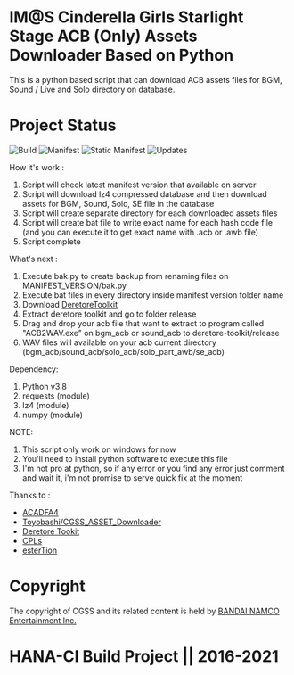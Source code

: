 # IM@S Cinderella Girls Starlight Stage ACB (Only) Assets Downloader Based on Python
This is a python based script that can download ACB assets files for BGM, Sound / Live and Solo directory on database.

# Project Status
![Build](https://app.travis-ci.com/Nicklas373/CGSS_ACB_Downloader.svg?branch=master) ![Manifest](https://img.shields.io/badge/dynamic/json.svg?color=blue&label=Manifest&query=truth_version&url=https%3A%2F%2Fstarlight.kirara.ca%2Fapi%2Fv1%2Finfo) ![Static Manifest](https://img.shields.io/badge/Static%20Manifest-10092600-blue) ![Updates](https://img.shields.io/badge/Latest%20Updates-20211130-blue)

How it's work :
1. Script will check latest manifest version that available on server
2. Script will download lz4 compressed database and then download assets for BGM, Sound, Solo, SE file in the database
3. Script will create separate directory for each downloaded assets files
4. Script will create bat file to write exact name for each hash code file (and you can execute it to get exact name with .acb or .awb file)
5. Script complete

What's next :
1. Execute bak.py to create backup from renaming files on MANIFEST_VERSION/bak.py
1. Execute bat files in every directory inside manifest version folder name 
2. Download [DeretoreToolkit](https://github.com/OpenCGSS/DereTore)
4. Extract deretore toolkit and go to folder release
5. Drag and drop your acb file that want to extract to program called "ACB2WAV.exe" on bgm_acb or sound_acb to deretore-toolkit/release
6. WAV files will available on your acb current directory (bgm_acb/sound_acb/solo_acb/solo_part_awb/se_acb)

Dependency:
1. Python v3.8
2. requests (module)
3. lz4 (module)
4. numpy (module)

NOTE:
1. This script only work on windows for now 
2. You'll need to install python software to execute this file
3. I'm not pro at python, so if any error or you find any error just comment and wait it, i'm not promise to serve quick fix at the moment

Thanks to :
- [ACADFA4](https://github.com/ACA4DFA4/CGSS_ACB_Downloader)
- [Toyobashi/CGSS_ASSET_Downloader](https://github.com/toyobayashi/CGSSAssetsDownloader)
- [Deretore Tookit](https://github.com/OpenCGSS/DereTore)
- [CPLs](https://nyaa.si/view/1131944)
- [esterTion](https://github.com/esterTion/cgss_master_db_diff)


# Copyright
The copyright of CGSS and its related content is held by [BANDAI NAMCO Entertainment Inc.](https://bandainamcoent.co.jp/)

# HANA-CI Build Project || 2016-2021
